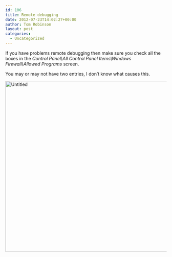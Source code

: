 ```yaml
---
id: 106
title: Remote debugging
date: 2012-07-23T14:02:27+00:00
author: Tom Robinson
layout: post
categories:
  - Uncategorized
---
```

If you have problems remote debugging then make sure you check all the boxes in the _Control Panel\All Control Panel Items\Windows Firewall\Allowed Programs_ screen.

You may or may not have two entries, I don’t know what causes this.

[<img style="background-image: none; border-right-width: 0px; padding-left: 0px; padding-right: 0px; display: inline; border-top-width: 0px; border-bottom-width: 0px; border-left-width: 0px; padding-top: 0px" title="Untitled" border="0" alt="Untitled" src="http://www.tjrobinson.net/wp-content/uploads/2012/07/Untitled_thumb.png" width="531" height="535" />](http://www.tjrobinson.net/wp-content/uploads/2012/07/Untitled.png)
